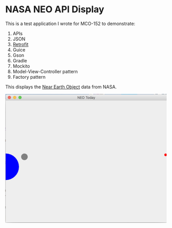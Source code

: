 # NASA NEO API Display

This is a test application I wrote for MCO-152 to demonstrate:

1. APIs
1. JSON
1. [Retrofit](https://square.github.io/retrofit/)
1. Guice
1. Gson
1. Gradle
1. Mockito
1. Model-View-Controller pattern
1. Factory pattern

This displays the [Near Earth Object](https://api.nasa.gov/) data from NASA.

![Alt](screenshots/NeoFrame.png "Main Application Frame")